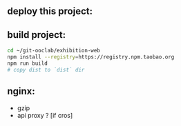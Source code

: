 ## deploy this project:


## build project:
```bash
cd ~/git-ooclab/exhibition-web
npm install --registry=https://registry.npm.taobao.org
npm run build
# copy dist to `dist` dir
```

## nginx:
+ gzip
+ api proxy ? [if cros]
